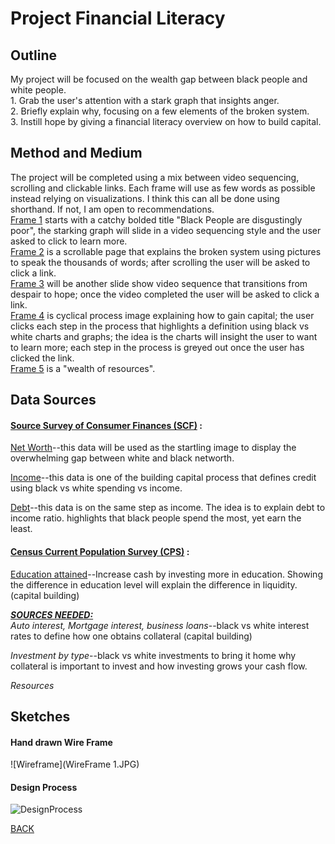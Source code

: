 

# Project Financial Literacy

## Outline
My project will be focused on the wealth gap between black people and white people. <br>
        1.     Grab the user's attention with a stark graph that insights anger.<br>
        2.     Briefly explain why, focusing on a few elements of the broken system.<br>
        3.     Instill hope by giving a financial literacy overview on how to build capital.



## Method and Medium
The project will be completed using a mix between video sequencing, scrolling and clickable links. Each frame will use as few words as possible instead relying on visualizations. I think this can all be done using shorthand. If not, I am open to recommendations. <br> 
    <ins>Frame 1</ins> starts with a catchy bolded title "Black People are disgustingly poor", the starking graph will slide in a video sequencing style and the user asked to click to learn more. <br> 
    <ins>Frame 2</ins> is a scrollable page that explains the broken system using pictures to speak the thousands of words; after scrolling the user will be asked to click a link. <br> 
    <ins>Frame 3</ins> will be another slide show video sequence that transitions from despair to hope; once the video completed the user will be asked to click a link. <br>   <ins>Frame 4</ins> is cyclical process image explaining how to gain capital; the user clicks each step in the process that highlights a definition using black vs white charts and graphs; the idea is the charts will insight the user to want to learn more; each step in the process is greyed out once the user has clicked the link. <br>
<ins>Frame 5</ins> is a "wealth of resources". 



## Data Sources
#### [Source Survey of Consumer Finances (SCF)](https://www.federalreserve.gov/econres/scf/dataviz/scf/chart/#range:1989,2019;series:Before_Tax_Income;demographic:all;population:all;units:median) :
  <ins>Net Worth</ins>--this data will be used as the startling image to display the overwhelming gap between white and black networth. 
  
  <ins>Income</ins>--this data is one of the building capital process that defines credit using black vs white spending vs income. 
  
  <ins>Debt</ins>--this data is on the same step as income. The idea is to explain debt to income ratio. highlights that black people spend the most, yet earn the least. 
  

#### [Census Current Population Survey (CPS)](https://www.census.gov/data/datasets/time-series/demo/cps/cps-asec.2019.html) : 
  <ins>Education attained</ins>--Increase cash by investing more in education. Showing the difference in education level will explain  the difference in liquidity. (capital building)
  

<ins>***SOURCES NEEDED:***</ins><br>
  *Auto interest, Mortgage interest, business loans*--black vs white interest rates to define how one obtains collateral (capital building) <br>
  
  *Investment by type*--black vs white investments to bring it home why collateral is important to invest and how investing grows your cash flow. <br>
  
  *Resources*



## Sketches

#### Hand drawn Wire Frame

![Wireframe](WireFrame 1.JPG)


#### Design Process

![DesignProcess](Drafts.JPG)



[BACK](/README.md)




